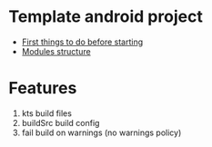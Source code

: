 # Template android project

- [First things to do before starting](./wiki/first-things-to-do.md)
- [Modules structure](./wiki/modules-structure.md)

# Features

1. kts build files
2. buildSrc build config
3. fail build on warnings (no warnings policy)
